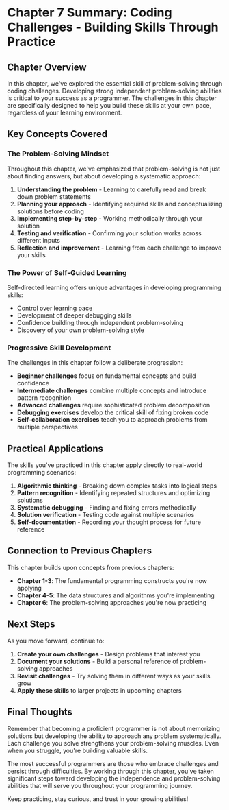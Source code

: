 # Chapter 7 Summary: Coding Challenges - Building Skills Through Practice

## Chapter Overview

In this chapter, we've explored the essential skill of problem-solving through coding challenges. Developing strong independent problem-solving abilities is critical to your success as a programmer. The challenges in this chapter are specifically designed to help you build these skills at your own pace, regardless of your learning environment.

## Key Concepts Covered

### The Problem-Solving Mindset

Throughout this chapter, we've emphasized that problem-solving is not just about finding answers, but about developing a systematic approach:

1. **Understanding the problem** - Learning to carefully read and break down problem statements
2. **Planning your approach** - Identifying required skills and conceptualizing solutions before coding
3. **Implementing step-by-step** - Working methodically through your solution
4. **Testing and verification** - Confirming your solution works across different inputs
5. **Reflection and improvement** - Learning from each challenge to improve your skills

### The Power of Self-Guided Learning

Self-directed learning offers unique advantages in developing programming skills:

- Control over learning pace
- Development of deeper debugging skills 
- Confidence building through independent problem-solving
- Discovery of your own problem-solving style

### Progressive Skill Development

The challenges in this chapter follow a deliberate progression:

- **Beginner challenges** focus on fundamental concepts and build confidence
- **Intermediate challenges** combine multiple concepts and introduce pattern recognition
- **Advanced challenges** require sophisticated problem decomposition
- **Debugging exercises** develop the critical skill of fixing broken code
- **Self-collaboration exercises** teach you to approach problems from multiple perspectives

## Practical Applications

The skills you've practiced in this chapter apply directly to real-world programming scenarios:

1. **Algorithmic thinking** - Breaking down complex tasks into logical steps
2. **Pattern recognition** - Identifying repeated structures and optimizing solutions
3. **Systematic debugging** - Finding and fixing errors methodically
4. **Solution verification** - Testing code against multiple scenarios
5. **Self-documentation** - Recording your thought process for future reference

## Connection to Previous Chapters

This chapter builds upon concepts from previous chapters:

- **Chapter 1-3**: The fundamental programming constructs you're now applying
- **Chapter 4-5**: The data structures and algorithms you're implementing
- **Chapter 6**: The problem-solving approaches you're now practicing

## Next Steps

As you move forward, continue to:

1. **Create your own challenges** - Design problems that interest you
2. **Document your solutions** - Build a personal reference of problem-solving approaches
3. **Revisit challenges** - Try solving them in different ways as your skills grow
4. **Apply these skills** to larger projects in upcoming chapters

## Final Thoughts

Remember that becoming a proficient programmer is not about memorizing solutions but developing the ability to approach any problem systematically. Each challenge you solve strengthens your problem-solving muscles. Even when you struggle, you're building valuable skills.

The most successful programmers are those who embrace challenges and persist through difficulties. By working through this chapter, you've taken significant steps toward developing the independence and problem-solving abilities that will serve you throughout your programming journey.

Keep practicing, stay curious, and trust in your growing abilities!